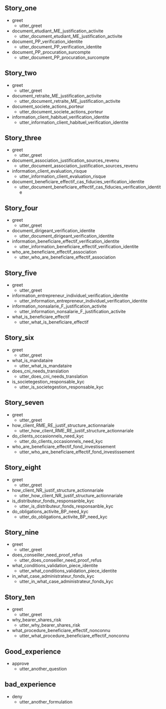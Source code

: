 ## Story_one
* greet
  - utter_greet
* document_etudiant_ME_justification_activite
  - utter_document_etudiant_ME_justification_activite
* document_PP_verification_identite
  - utter_document_PP_verification_identite
* document_PP_procuration_surcompte
  - utter_document_PP_procuration_surcompte

## Story_two
* greet
  - utter_greet
* document_retraite_ME_justification_activite
  - utter_document_retraite_ME_justification_activite
* document_societe_actions_porteur
  - utter_document_societe_actions_porteur
* information_client_habituel_verification_identite
  - utter_information_client_habituel_verification_identite

## Story_three
* greet
  - utter_greet
* document_association_justification_sources_revenu
  - utter_document_association_justification_sources_revenu
* information_client_evaluation_risque
  - utter_information_client_evaluation_risque
* document_beneficiare_effectif_cas_fiducies_verification_identite
  - utter_document_beneficiare_effectif_cas_fiducies_verification_identite

## Story_four
* greet
  - utter_greet
* document_dirigeant_verification_identite
  - utter_document_dirigeant_verification_identite
* information_beneficiare_effectif_verification_identite
  - utter_information_beneficiare_effectif_verification_identite
* who_are_beneficiare_effectif_association
  - utter_who_are_beneficiare_effectif_association

## Story_five
* greet
  - utter_greet
* information_entrepreneur_individuel_verification_identite
  - utter_information_entrepreneur_individuel_verification_identite
* information_nonsalarie_F_justification_activite
  - utter_information_nonsalarie_F_justification_activite
* what_is_beneficiare_effectif
  - utter_what_is_beneficiare_effectif
  
## Story_six
* greet
  - utter_greet
* what_is_mandataire
  - utter_what_is_mandataire
* does_cni_needs_translation
  - utter_does_cni_needs_translation
* is_societegestion_responsable_kyc
  - utter_is_societegestion_responsable_kyc
  
## Story_seven
* greet
  - utter_greet
* how_client_RME_RE_justif_structure_actionnariale
  - utter_how_client_RME_RE_justif_structure_actionnariale
* do_clients_occasionnels_need_kyc
  - utter_do_clients_occasionnels_need_kyc
* who_are_beneficiare_effectif_fond_investissement
  - utter_who_are_beneficiare_effectif_fond_investissement
  
## Story_eight
* greet
  - utter_greet
* how_client_NR_justif_structure_actionnariale
  - utter_how_client_NR_justif_structure_actionnariale
* is_distributeur_fonds_responsanble_kyc
  - utter_is_distributeur_fonds_responsanble_kyc
* do_obligations_activite_BP_need_kyc
  - utter_do_obligations_activite_BP_need_kyc

## Story_nine
* greet
  - utter_greet
* does_conseiller_need_proof_refus
  - utter_does_conseiller_need_proof_refus
* what_conditions_validation_piece_identite
  - utter_what_conditions_validation_piece_identite
* in_what_case_administrateur_fonds_kyc
  - utter_in_what_case_administrateur_fonds_kyc

## Story_ten
* greet
  - utter_greet
* why_bearer_shares_risk
  - utter_why_bearer_shares_risk
* what_procedure_beneficiare_effectif_nonconnu
  - utter_what_procedure_beneficiare_effectif_nonconnu
  
## Good_experience
* approve
  - utter_another_question
  
## bad_experience
* deny
  - utter_another_formulation
  



































